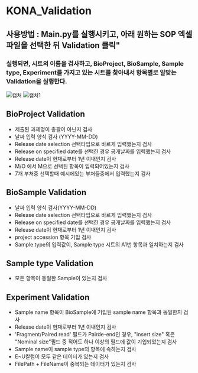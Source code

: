 KONA_Validation
===============
사용방법 : Main.py를 실행시키고, 아래 원하는 SOP 엑셀 파일을 선택한 뒤 Validation 클릭" 
----------------------------------------------------------------
<h3>실행되면, 시트의 이름을 검사하고, BioProject, BioSample, Sample type, Experiment를 가지고 있는 시트를 찾아내서 항목별로 알맞는 Validation을 실행한다.</h3>

![캡처](https://user-images.githubusercontent.com/46260961/62503784-aa808080-b830-11e9-87f6-75ff714d338d.PNG)
![캡처1](https://user-images.githubusercontent.com/46260961/62504418-5f1ba180-b833-11e9-8747-e9d81a86292e.PNG)
## BioProject Validation
* 제출된 과제명이 총괄이 아닌지 검사
* 날짜 입력 양식 검사 (YYYY-MM-DD)
* Release date selection 선택타입으로 바르게 입력했는지 검사
* Release on specified date를 선택한 경우 공개날짜를 입력했는지 검사
* Release date이 현재로부터 1년 이내인지 검사
* M/O 에서 M으로 선택된 항목이 입력되어있는지 검사
* 7개 부처중 선택할때 예시에있는 부처들중에서 입력했는지 검사 <br>

## BioSample Validation
* 날짜 입력 양식 검사(YYYY-MM-DD)
* Release date selection 선택타입으로 바르게 입력했는지 검사
* Release on specified date를 선택한 경우 공개날짜를 입력했는지 검사
* Release date이 현재로부터 1년 이내인지 검사
* project accession 항목 기입 검사 
* Sample type의 입력값이, Sample type 시트의 A1번 항목과 일치하는지 검사<br>

## Sample type Validation
* 모든 항목이 동일한 Sample이 있는지 검사

## Experiment Validation
* Sample name 항목이 BioSample에 기입된 sample name 항목과 동일한지 검사
* Release date이 현재로부터 1년 이내인지 검사
* 'Fragment/Paired read' 필드가 Pairde-end인 경우, "insert size" 혹은 "Nominal size"필드 중 적어도 하나 이상의 필드에 값이 기입되었는지 검사<br>
* Sample name이 sample type의 항목에 속하는지 검사
* E~U칼럼이 모두 같은 데이터가 있는지 검사
* FilePath + FileName이 중복되는 데이터가 있는지 검사
